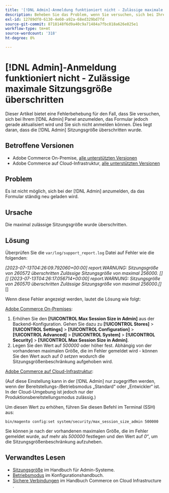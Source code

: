 ```yaml
---
title: '[!DNL Admin]-Anmeldung funktioniert nicht - Zulässige maximale Sitzungsgröße überschritten'
description: Beheben Sie das Problem, wenn Sie versuchen, sich bei Ihrem  [!DNL Admin] -Panel anzumelden, das Formular aktualisiert wird und Sie sich nicht anmelden können.
exl-id: 12789df0-6130-4e60-a92a-68ed329bd7fd
source-git-commit: 8718148f6d9a40c9a71484a7fbc818a626e825e1
workflow-type: tm+mt
source-wordcount: '318'
ht-degree: 0%

---
```


# [!DNL Admin]-Anmeldung funktioniert nicht - Zulässige maximale Sitzungsgröße überschritten

Dieser Artikel bietet eine Fehlerbehebung für den Fall, dass Sie versuchen, sich bei Ihrem [!DNL Admin] Panel anzumelden, das Formular jedoch gerade aktualisiert wird und Sie sich nicht anmelden können. Dies liegt daran, dass die [!DNL Admin] Sitzungsgröße überschritten wurde.

## Betroffene Versionen

* Adobe Commerce On-Premise, [alle unterstützten Versionen](https://www.adobe.com/content/dam/cc/en/legal/terms/enterprise/pdfs/Adobe-Commerce-Software-Lifecycle-Policy.pdf)
* Adobe Commerce auf Cloud-Infrastruktur, [alle unterstützten Versionen](https://www.adobe.com/content/dam/cc/en/legal/terms/enterprise/pdfs/Adobe-Commerce-Software-Lifecycle-Policy.pdf)

## Problem

Es ist nicht möglich, sich bei der [!DNL Admin] anzumelden, da das Formular ständig neu geladen wird.

## Ursache

Die maximal zulässige Sitzungsgröße wurde überschritten.

## Lösung

Überprüfen Sie die `var/log/support_report.log` Datei auf Fehler wie die folgenden:

*[2023-07-13T04:26:09.792060+00:00] report.WARNUNG: Sitzungsgröße von 260572 überschritten Zulässige Sitzungsgröße von maximal 256000. [] []
[2023-07-13T04:26:17.056714+00:00] report.WARNUNG: Sitzungsgröße von 260570 überschritten Zulässige Sitzungsgröße von maximal 256000.[]* []

Wenn diese Fehler angezeigt werden, lautet die Lösung wie folgt:

<u>Adobe Commerce On-Premises</u>:
1. Erhöhen Sie den **[!UICONTROL Max Session Size in Admin]** aus der Backend-Konfiguration. Gehen Sie dazu zu **[!UICONTROL Stores]** > **[!UICONTROL Settings]** > **[!UICONTROL Configuration]** > **[!UICONTROL Advanced]** > **[!UICONTROL System]** > **[!UICONTROL Security]** > **[!UICONTROL Max Session Size in Admin]**.
1. Legen Sie den Wert auf *500000* oder höher fest. Abhängig von der vorhandenen maximalen Größe, die im Fehler gemeldet wird - können Sie den Wert auch auf *0 setzen* wodurch die Sitzungsgrößenbeschränkung aufgehoben wird.

<u>Adobe Commerce auf Cloud-Infrastruktur</u>:

(Auf diese Einstellung kann in der [!DNL Admin] nur zugegriffen werden, wenn der Bereitstellungs-/Betriebsmodus „Standard“ oder „Entwickler“ ist. In der Cloud-Umgebung ist jedoch nur der Produktionsbereitstellungsmodus zulässig.)

Um diesen Wert zu erhöhen, führen Sie diesen Befehl im Terminal (SSH) aus:

```ssh
bin/magento config:set system/security/max_session_size_admin 500000
```

Sie können je nach der vorhandenen maximalen Größe, die im Fehler gemeldet wurde, auf mehr als *500000* festlegen und den Wert auf *0“*, um die Sitzungsgrößenbeschränkung aufzuheben.

## Verwandtes Lesen

* [Sitzungsgröße](https://experienceleague.adobe.com/en/docs/commerce-admin/systems/security/security-session-management#admin-sessions) im Handbuch für Admin-Systeme.
* [Betriebsmodus](https://experienceleague.adobe.com/en/docs/commerce-operations/configuration-guide/cli/set-mode) im Konfigurationshandbuch.
* [Sichere Verbindungen](https://experienceleague.adobe.com/en/docs/commerce-cloud-service/user-guide/develop/secure-connections) im Handbuch Commerce on Cloud Infrastructure .
